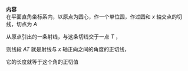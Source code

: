 **内容**  
在平面直角坐标系内，以原点为圆心，作一个单位圆，作过圆和 $x$ 轴交点的切线，切点为 $A$  
  
从原点引出的一条射线，与这条切线交于一点 $T$ ，  
  
则线段 $AT$ 就是射线与 $x$ 轴正向之间的角度的正切线，  
  
它的长度就等于这个角的正切值  
  

